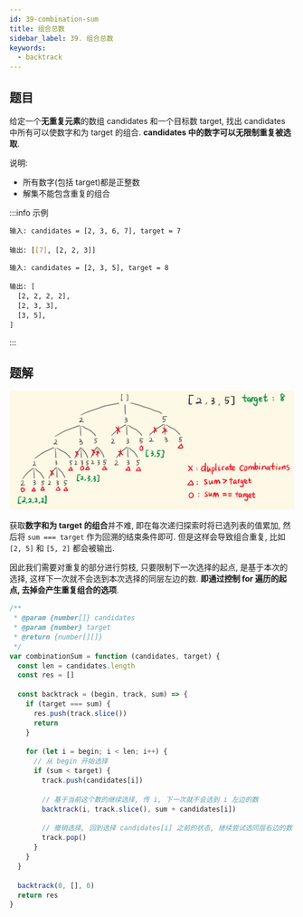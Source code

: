 ```yaml
---
id: 39-combination-sum
title: 组合总数
sidebar_label: 39. 组合总数
keywords:
  - backtrack
---
```


## 题目

给定一个**无重复元素**的数组 candidates 和一个目标数 target, 找出 candidates 中所有可以使数字和为 target 的组合. **candidates 中的数字可以无限制重复被选取**.

说明:

- 所有数字(包括 target)都是正整数
- 解集不能包含重复的组合

:::info 示例

```bash
输入: candidates = [2, 3, 6, 7], target = 7

输出: [[7], [2, 2, 3]]
```

```bash
输入: candidates = [2, 3, 5], target = 8

输出: [
  [2, 2, 2, 2],
  [2, 3, 3],
  [3, 5],
]
```

:::

## 题解

![39-combination-sum](../../static/img/39-combination-sum.png)

获取**数字和为 target 的组合**并不难, 即在每次递归探索时将已选列表的值累加, 然后将 `sum === target` 作为回溯的结束条件即可. 但是这样会导致组合重复, 比如 `[2, 5]` 和 `[5, 2]` 都会被输出.

因此我们需要对重复的部分进行剪枝, 只要限制下一次选择的起点, 是基于本次的选择, 这样下一次就不会选到本次选择的同层左边的数.
**即通过控制 for 遍历的起点, 去掉会产生重复组合的选项**.

```js
/**
 * @param {number[]} candidates
 * @param {number} target
 * @return {number[][]}
 */
var combinationSum = function (candidates, target) {
  const len = candidates.length
  const res = []

  const backtrack = (begin, track, sum) => {
    if (target === sum) {
      res.push(track.slice())
      return
    }

    for (let i = begin; i < len; i++) {
      // 从 begin 开始选择
      if (sum < target) {
        track.push(candidates[i])

        // 基于当前这个数的继续选择, 传 i, 下一次就不会选到 i 左边的数
        backtrack(i, track.slice(), sum + candidates[i])

        // 撤销选择, 回到选择 candidates[i] 之前的状态, 继续尝试选同层右边的数
        track.pop()
      }
    }
  }

  backtrack(0, [], 0)
  return res
}
```
